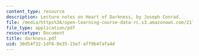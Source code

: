 ```yaml
---
content_type: resource
description: Lecture notes on Heart of Darkness, by Joseph Conrad.
file: /media/https%3A/open-learning-course-data-rc.s3.amazonaws.com/21l-012-forms-of-western-narrative-fall-2007/30d54f321df80e3515e7aff9b4fafa4d_darkness.pdf
file_type: application/pdf
resourcetype: Document
title: darkness.pdf
uid: 30d54f32-1df8-0e35-15e7-aff9b4fafa4d
---
```

